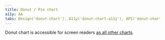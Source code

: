```yaml
---
title: Donut / Pie chart
a11y: AA
tabs: Design('donut-chart'), A11y('donut-chart-a11y'), API('donut-chart-api'), Examples('donut-chart-d3-code'), Changelog('d3-chart-changelog')
---
```


Donut chart is accessible for screen readers [as all other charts](/data-display/d3-chart/d3-chart-a11y).

